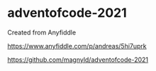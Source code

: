 # adventofcode-2021
Created from Anyfiddle

https://www.anyfiddle.com/p/andreas/5hi7uprk

https://github.com/magnyld/adventofcode-2021